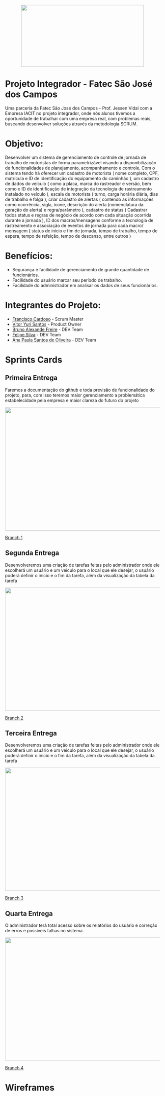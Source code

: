 <p align="center">
  <img src="https://github.com/Vitor-y/Projeto-Integrador/blob/main/Img_Projeto/Logo_Fatec.jpg" width="400px" height="200px"/></p>

# Projeto Integrador - Fatec São José dos Campos
Uma parceria da Fatec São José dos Campos - Prof. Jessen Vidal com a Empresa IACIT no projeto integrador, onde nós alunos tivemos a oportunidade de trabalhar com uma empresa real, com problemas reais, buscando desenvolver soluções através da metodologia SCRUM.

# Objetivo: 
Desenvolver um sistema de gerenciamento de controle de jornada de trabalho de motoristas de forma parametrizável visando a disponibilização de funcionalidades de planejamento, acompanhamento e controle. Com o sistema tendo há oferecer um cadastro de motorista ( nome completo, CPF, matrícula e ID de identificação do equipamento do caminhão ), um cadastro de dados do veículo ( como a placa, marca do rastreador e versão, bem como o ID de identificação de integração da tecnologia de rastreamento instalado no veículo ), escala de motorista ( turno, carga horária diária, dias de trabalho e folga ), criar cadastro de alertas ( contendo as informações como ocorrência, sigla, ícone, descrição do alerta (nomenclatura da geração do alerta) e regra/parâmetro ), cadastro de status ( Cadastrar todos status e regras de negócio de acordo com cada situação ocorrida durante a jornada ), ID dos macros/mensagens conforme a tecnologia de rastreamento e associação de eventos de jornada para cada macro/ mensagem ( status de início e fim de jornada, tempo de trabalho, tempo de espera, tempo de refeição, tempo de descanso, entre outros )

# Benefícios: 
- Segurança e facilidade de gerenciamento de grande quantidade de funcionários.
- Facilidade do usuário marcar seu período de trabalho.
- Facilidade do administrador em analisar os dados de seus funcionários.

# Integrantes do Projeto:
- [Francisco Cardoso](https://github.com/fCardosoNeto) - Scrum Master 
- [Vitor Yuri Santos](https://guthub.com/Vitor-y) - Product Owner
- [Bruno Alexande Freire](https://github.com/brunofreire2001) - DEV Team
- [Felipe Silva](https://github.com/Felipe-Silva2002) - DEV Team
- [Ana Paula Santos de Oliveira](https://github.com/AnaPaulaSOliveira) - DEV Team

# Sprints Cards

## Primeira Entrega

Faremos a documentação do github e toda previsão de funcionalidade do projeto, para, com isso teremos maior gerenciamento a problemática estabelecidade pela empresa e maior clareza do futuro do projeto

<img src="https://github.com/Vitor-y/Projeto-Integrador/blob/main/Img_Projeto/Cards/Card_1.png" width="750px" height="400px"/></p>

[Branch 1](link)

## Segunda Entrega

Desenvolveremos uma criação de tarefas feitas pelo administrador onde ele escolherá um usuário e um veículo para o local que ele desejar, o usuário poderá definir o início e o fim da tarefa, além da visualização da tabela da tarefa

<img src="https://github.com/Vitor-y/Projeto-Integrador/blob/main/Img_Projeto/Cards/Card_2.png" width="750px" height="400px"/></p>

[Branch 2](link)

## Terceira Entrega

Desenvolveremos uma criação de tarefas feitas pelo administrador onde ele escolherá um usuário e um veículo para o local que ele desejar, o usuário poderá definir o início e o fim da tarefa, além da visualização da tabela da tarefa 

<img src="https://github.com/Vitor-y/Projeto-Integrador/blob/main/Img_Projeto/Cards/Card_3.png" width="750px" height="400px"/></p>

[Branch 3](link)

## Quarta Entrega

O administrador terá total acesso sobre os relatórios do usuário e correção de erros e possíveis falhas no sistema.

<img src="https://github.com/Vitor-y/Projeto-Integrador/blob/main/Img_Projeto/Cards/Card_4.png" width="750px" height="400px"/></p>

[Branch 4](link)

# Wireframes
